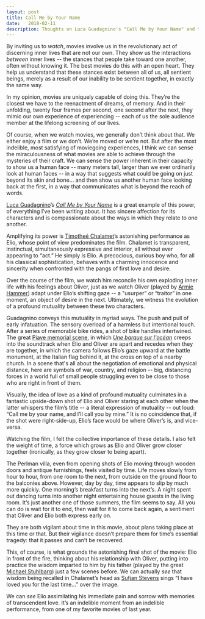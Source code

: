 ```yaml
---
layout: post
title: Call Me by Your Name 
date:   2018-02-11
description: Thoughts on Luca Guadagnino's "Call Me by Your Name" and the miraculousness of movies. 
---
```


By inviting us to <em>watch</em>, movies involve us in the revolutionary act of discerning inner lives that are not our own. They show us the interactions <em>between</em> inner lives -- the stances that people take toward one another, often without knowing it. The best movies do this with an open heart. They help us understand that these stances exist between all of us, all sentient beings, merely as a result of our inability to be sentient together, in exactly the same way. 

In my opinion, movies are uniquely capable of doing this. They’re the closest we have to the reenactment of dreams, of memory. And in their unfolding, twenty four frames per second, one second after the next, they mimic our own experience of experiencing -- each of us the sole audience member at the lifelong screening of our lives.

Of course, when we watch movies, we generally don’t think about that. We either enjoy a film or we don’t. We’re moved or we’re not. But after the most indelible, most satisfying of moviegoing experiences, I think we can sense the miraculousness of what movies are able to achieve through the mysteries of their craft. We can sense the power inherent in their capacity to show us a human face -- many meters tall, larger than we ever ordinarily look at human faces -- in a way that suggests what could be going on just beyond its skin and bone... and then show us another human face looking back at the first, in a way that communicates what is beyond the reach of words. 

<a href='http://www.imdb.com/name/nm0345174/' target='_blank'>Luca Guadagnino</a>’s <a href='http://www.imdb.com/title/tt5726616/' target='_blank'><em>Call Me by Your Name</em></a> is a great example of this power, of everything I’ve been writing about. It has sincere affection for its characters and is compassionate about the ways in which they relate to one another.

Amplifying its power is <a href='http://www.imdb.com/name/nm3154303/' target='_blank'>Timotheé Chalamet</a>’s astonishing performance as Elio, whose point of view predominates the film. Chalamet is transparent, instinctual, simultaneously expressive and interior, all without ever appearing to “act.” He simply <em>is</em> Elio. A precocious, curious boy who, for all his classical sophistication, behaves with a charming innocence and sincerity when confronted with the pangs of first love and desire.

Over the course of the film, we watch him reconcile his own exploding inner life with his feelings about Oliver, just as we watch Oliver (played by <a href='http://www.imdb.com/name/nm2309517/' target='_blank'>Armie Hammer</a>) adapt under Elio’s shifting gaze -- a "usurper” or “traitor” in one moment, an object of desire in the next. Ultimately, we witness the evolution of a profound mutuality between these two characters. 

Guadagnino conveys this mutuality in myriad ways. The push and pull of early infatuation. The sensory overload of a harmless but intentional touch. After a series of memorable bike rides, a shot of bike handles intertwined. The great <a href='https://www.nytimes.com/video/movies/100000005566881/call-me-by-your-name-scene-luca-guadagnino.html' target='_blank'>Piave memorial scene</a>, in which <a href='https://youtu.be/bTYUyDjVCRU' target='_blank'><em>Une barque sur l'océan</em></a> creeps into the soundtrack when Elio and Oliver are apart and recedes when they are together, in which the camera follows Elio’s gaze upward at the battle monument, at the Italian flag behind it, at the cross on top of a nearby church. In a scene that's all about the negotiation of emotional and physical distance, here are symbols of war, country, and religion -- big, distancing forces in a world full of small people struggling even to be close to those who are right in front of them. 

Visually, the idea of love as a kind of profound mutuality culminates in a fantastic upside-down shot of Elio and Oliver staring at each other when the latter whispers the film’s title -- a literal expression of mutuality -- out loud: “Call me by your name, and I’ll call you by mine.” It is no coincidence that, if the shot were right-side-up, Elio’s face would be where Oliver’s is, and vice-versa.

Watching the film, I felt the collective importance of these details. I also felt the weight of time, a force which grows as Elio and Oliver grow closer together (ironically, as they grow closer to being apart).

The Perlman villa, even from opening shots of Elio moving through wooden doors and antique furnishings, feels visited by time. Life moves slowly from hour to hour, from one room to the next, from outside on the ground floor to the balconies above. However, day by day, time appears to slip by much more quickly. One morning’s breakfast turns into the next’s. A night spent out dancing turns into another night entertaining house guests in the living room. It’s just another one of those summers, the film seems to say. All you can do is wait for it to end, then wait for it to come back again, a sentiment that Oliver and Elio both express early on. 

They are both vigilant about time in this movie, about plans taking place at this time or that. But their vigilance doesn’t prepare them for time’s essential tragedy: that it passes and can’t be recovered.

This, of course, is what grounds the astonishing final shot of the movie: Elio in front of the fire, thinking about his relationship with Oliver, putting into practice the wisdom imparted to him by his father (played by the great <a href='http://www.imdb.com/name/nm0836121/' target='_blank'>Michael Stuhlbarg</a>) just a few scenes before. We can actually <em>see</em> that wisdom being recalled in Chalamet’s head as <a href='http://sufjan.com/' target='_blank'>Sufjan Stevens</a> sings “I have loved you for the last time...” over the image. 

We can <em>see</em> Elio assimilating his immediate pain and sorrow with memories of transcendent love. It’s an indelible moment from an indelible performance, from one of my favorite movies of last year. 
